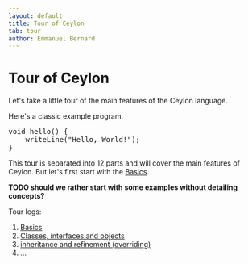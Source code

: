 ```yaml
---
layout: default
title: Tour of Ceylon
tab: tour
author: Emmanuel Bernard
---
```


# Tour of Ceylon

Let's take a little tour of the main features of the Ceylon language.

Here's a classic example program.

<pre class="brush: ceylon">
void hello() {
    writeLine("Hello, World!");
}
</pre>

This tour is separated into 12 parts and will cover the main features of Ceylon. But let's first start with the [Basics](basics). 

__TODO should we rather start with some examples without detailing concepts?__

Tour legs:

1. [Basics](/tour/basics)
1. [Classes, interfaces and objects](/tour/classes)
1. [inheritance and refinement (overriding)](/tour/inheritance)
1. ...

